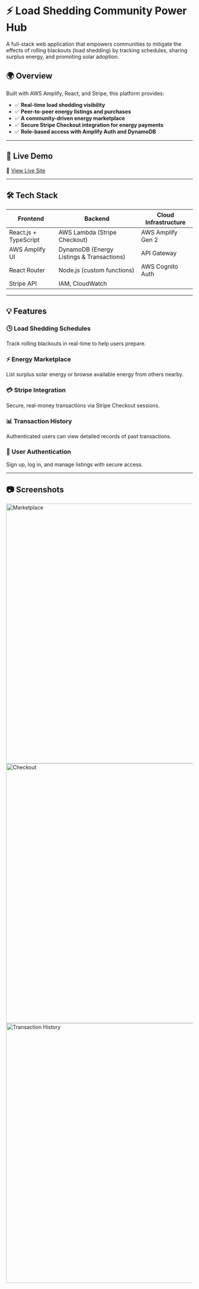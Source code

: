 # ⚡ Load Shedding Community Power Hub

A full-stack web application that empowers communities to mitigate the effects of rolling blackouts (load shedding) by tracking schedules, sharing surplus energy, and promoting solar adoption.

## 🌍 Overview

Built with AWS Amplify, React, and Stripe, this platform provides:

- ✅ **Real-time load shedding visibility**
- ✅ **Peer-to-peer energy listings and purchases**
- ✅ **A community-driven energy marketplace**
- ✅ **Secure Stripe Checkout integration for energy payments**
- ✅ **Role-based access with Amplify Auth and DynamoDB**

---

## 🚀 Live Demo

🔗 [View Live Site](https://transaction-history.dci62owr8wucf.amplifyapp.com)

---

## 🛠️ Tech Stack

| Frontend        | Backend            | Cloud Infrastructure |
|-----------------|--------------------|-----------------------|
| React.js + TypeScript | AWS Lambda (Stripe Checkout) | AWS Amplify Gen 2 |
| AWS Amplify UI  | DynamoDB (Energy Listings & Transactions) | API Gateway |
| React Router    | Node.js (custom functions) | AWS Cognito Auth |
| Stripe API | IAM, CloudWatch |

---

## 💡 Features

### 🕒 Load Shedding Schedules  
Track rolling blackouts in real-time to help users prepare.

### ⚡ Energy Marketplace  
List surplus solar energy or browse available energy from others nearby.

### 💳 Stripe Integration  
Secure, real-money transactions via Stripe Checkout sessions.

### 📊 Transaction History  
Authenticated users can view detailed records of past transactions.

### 🔐 User Authentication  
Sign up, log in, and manage listings with secure access.

---

## 📷 Screenshots

<img src="/public/screenshots/marketplace.png" alt="Marketplace" width="700"/>
<img src="/public/screenshots/checkout.png" alt="Checkout" width="700"/>
<img src="/public/screenshots/transactions.png" alt="Transaction History" width="700"/>
